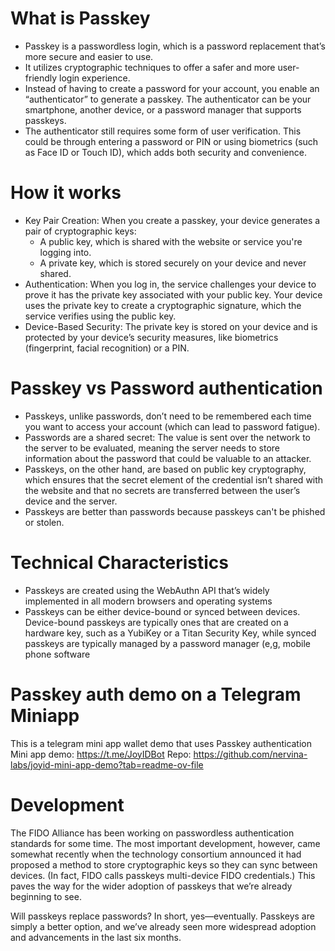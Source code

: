 # What is Passkey

- Passkey is a passwordless login, which is a password replacement that’s more secure and easier to use.
- It utilizes cryptographic techniques to offer a safer and more user-friendly login experience.
- Instead of having to create a password for your account, you enable an “authenticator” to generate a passkey. The authenticator can be your smartphone, another device, or a password manager that supports passkeys.
- The authenticator still requires some form of user verification. This could be through entering a password or PIN or using biometrics (such as Face ID or Touch ID), which adds both security and convenience.

# How it works

- Key Pair Creation: When you create a passkey, your device generates a pair of cryptographic keys:
  - A public key, which is shared with the website or service you're logging into.
  - A private key, which is stored securely on your device and never shared.
- Authentication: When you log in, the service challenges your device to prove it has the private key associated with your public key. Your device uses the private key to create a cryptographic signature, which the service verifies using the public key.
- Device-Based Security: The private key is stored on your device and is protected by your device’s security measures, like biometrics (fingerprint, facial recognition) or a PIN.

# Passkey vs Password authentication

- Passkeys, unlike passwords, don’t need to be remembered each time you want to access your account (which can lead to password fatigue).
- Passwords are a shared secret: The value is sent over the network to the server to be evaluated, meaning the server needs to store information about the password that could be valuable to an attacker.
- Passkeys, on the other hand, are based on public key cryptography, which ensures that the secret element of the credential isn’t shared with the website and that no secrets are transferred between the user’s device and the server.
- Passkeys are better than passwords because passkeys can't be phished or stolen.

# Technical Characteristics

- Passkeys are created using the WebAuthn API that’s widely implemented in all modern browsers and operating systems
- Passkeys can be either device-bound or synced between devices. Device-bound passkeys are typically ones that are created on a hardware key, such as a YubiKey or a Titan Security Key, while synced passkeys are typically managed by a password manager (e,g, mobile phone software

# Passkey auth demo on a Telegram Miniapp

This is a telegram mini app wallet demo that uses Passkey authentication
Mini app demo: https://t.me/JoyIDBot
Repo: https://github.com/nervina-labs/joyid-mini-app-demo?tab=readme-ov-file

# Development

The FIDO Alliance has been working on passwordless authentication standards for some time. The most important development, however, came somewhat recently when the technology consortium announced it had proposed a method to store cryptographic keys so they can sync between devices. (In fact, FIDO calls passkeys multi-device FIDO credentials.) This paves the way for the wider adoption of passkeys that we’re already beginning to see.

Will passkeys replace passwords?
In short, yes—eventually. Passkeys are simply a better option, and we’ve already seen more widespread adoption and advancements in the last six months.
